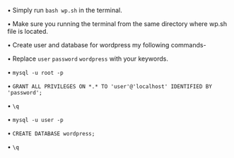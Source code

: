 • Simply run `bash wp.sh` in the terminal.

• Make sure you running the terminal from the same directory where wp.sh file is located.

• Create user and database for wordpress my following commands-

• Replace `user`  `password`  `wordpress`  with your keywords.

• `mysql -u root -p`

• `GRANT ALL PRIVILEGES ON *.* TO 'user'@'localhost' IDENTIFIED BY 'password';`

• `\q`

• `mysql -u user -p`

• `CREATE DATABASE wordpress;`

• `\q`
